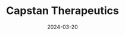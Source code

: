 ---  
layout: startup_page  
title: "Capstan Therapeutics"  
id: "capstantx.com"  
permalink: "/capstantherapeuticscapstantx.com03202024/"  
website: "https://www.capstantx.com"  
funding_round: "Series B"  
funding_amount: "$175M"  
investors: "RA Capital Management, Forbion, Johnson & Johnson Innovation - JJDC, Mubadala Capital, Perceptive Advisors, Sofinnova Investments, Alexandria Venture Investments, Bristol Myers Squibb, Eli Lilly and Company, Leaps by Bayer, Novartis Venture Fund, OrbiMed, Pfizer Ventures, Polaris Partners, Vida Ventures"  
about: "Capstan Therapeutics is a biotechnology company focused on advancing in vivo cell reprogramming through RNA delivery using targeted lipid nanoparticles (tLNP). Its core platform technology aims to create transformative therapies for various diseases by delivering payloads to reprogram specific cell types within the body. This approach offers potential applications across autoimmune disorders, oncology, fibrosis, and monogenic blood disorders."  
markets: "Biotechnology, RNA Therapeutics, Immunology, Oncology, Autoimmune Disorders"  
hq: "San Diego, California, United States"  
founded_year: "2021"  
linkedin: "https://www.linkedin.com/company/capstan-therapeutics/"  
twitter: "https://twitter.com/capstantx"  
instagram: ""  
facebook: ""  
crunchbase: "https://www.crunchbase.com/organization/capstan-therapeutics"  
pitchbook: "https://pitchbook.com/profiles/company/495497-62"  

date_display: "20-Mar-2024"  
date: "2024-03-20"

# SEO Optimization  
meta_title: "Capstan Therapeutics - Series B Funding ($175M)"  
meta_description: "Capstan Therapeutics, Capstan Therapeutics is a biotechnology company focused on advancing in vivo cell reprogramming through RNA delivery using targeted lipid nanoparticle..."  
meta_keywords: "Capstan Therapeutics, Biotechnology, RNA Therapeutics, Immunology, Oncology, Autoimmune Disorders, Series B funding"  
canonical_url: "https://startup.projectstartups.com/capstantherapeuticscapstantx.com03202024/"  
---